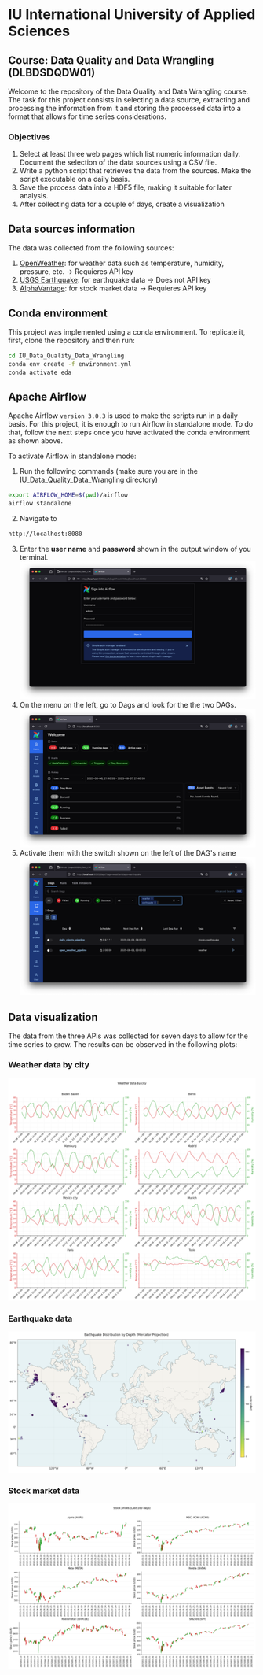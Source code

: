 # IU International University of Applied Sciences

## Course: Data Quality and Data Wrangling (DLBDSDQDW01)
Welcome to the repository of the Data Quality and Data Wrangling course. The task for this project consists in selecting a data source, extracting and processing the information from it and storing the processed data into a format that allows for time series considerations.

### Objectives
1. Select at least three web pages which list numeric information daily. Document the selection of the data sources using a CSV file.
2. Write a python script that retrieves the data from the sources. Make the script executable on a daily basis.
3. Save the process data into a HDF5 file, making it suitable for later analysis.
4. After collecting data for a couple of days, create a visualization

## Data sources information

The data was collected from the following sources:
1. [OpenWeather](https://openweathermap.org/api/one-call-3#concept): for weather data such as temperature, humidity, pressure, etc. &rarr; Requieres API key
2. [USGS Earthquake](https://earthquake.usgs.gov/fdsnws/event/1/): for earthquake data &rarr; Does not API key
3. [AlphaVantage](https://www.alphavantage.co/documentation/): for stock market data &rarr; Requieres API key

## Conda environment
This project was implemented using a conda environment. To replicate it, first, clone the repository and then run:

```bash
cd IU_Data_Quality_Data_Wrangling
conda env create -f environment.yml
conda activate eda
```

## Apache Airflow

Apache Airflow `version 3.0.3` is used to make the scripts run in a daily basis. For this project, it is enough to run Airflow in standalone mode. To do that, follow the next steps once you have activated the conda environment as shown above.

To activate Airflow in standalone mode:

1. Run the following commands (make sure you are in the IU_Data_Quality_Data_Wrangling directory)
```bash
export AIRFLOW_HOME=$(pwd)/airflow
airflow standalone
```
2. Navigate to
```bash
http://localhost:8080
```
3. Enter the __user name__ and __password__ shown in the output window of you terminal.
![Airflow_Login](./utils/img/airflow_login.png)
4. On the menu on the left, go to Dags and look for the the two DAGs.
![Airflow_Welcome](./utils/img/airflow_welcome.png)
5. Activate them with the switch shown on the left of the DAG's name
![Airflow_DAGs](./utils/img/airflow_dags.png)

## Data visualization

The data from the three APIs was collected for seven days to allow for the time series to grow.
The results can be observed in the following plots:

### Weather data by city
![Weather_by_city](./utils/img/weather_plots.png)

### Earthquake data
![Earthquakes](./utils/img/earthquakes_plot.png)

### Stock market data
![Stock_prices](./utils/img/candlestick_plots.png)